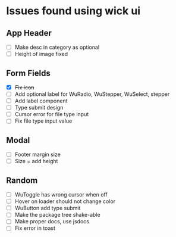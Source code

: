 # Issues found using wick ui

## App Header

- [ ] Make desc in category as optional
- [ ] Height of image fixed

## Form Fields

- [x] ~~Fix icon~~
- [ ] Add optional label for WuRadio, WuStepper, WuSelect, stepper
- [ ] Add label component
- [ ] Type submit design
- [ ] Cursor error for file type input
- [ ] Fix file type input value

## Modal

- [ ] Footer margin size
- [ ] Size = add height

## Random

- [ ] WuToggle has wrong cursor when off
- [ ] Hover on loader should not change color
- [ ] WuButton add type submit
- [ ] Make the package tree shake-able
- [ ] Make proper docs, use jsdocs
- [ ] Fix error in toast

